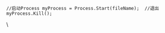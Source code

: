 <div>

``` {.prettyprint .linenums .prettyprinted}
//启动Process myProcess = Process.Start(fileName);  //退出myProcess.Kill();
```

</div>

<div>

\

</div>
